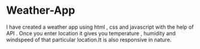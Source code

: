 # Weather-App
I have created a weather app using html , css and javascript with the help of API . Once you enter location it gives you temperature , humidity and windspeed of that particular location.It is also responsive in nature.
